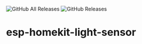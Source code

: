 ![GitHub All Releases](https://img.shields.io/github/downloads/maccoylton/esp-homekit-light-sensor/total) 
![GitHub Releases](https://img.shields.io/github/downloads/maccoylton/esp-homekit-light-sensor/latest/total)

# esp-homekit-light-sensor
